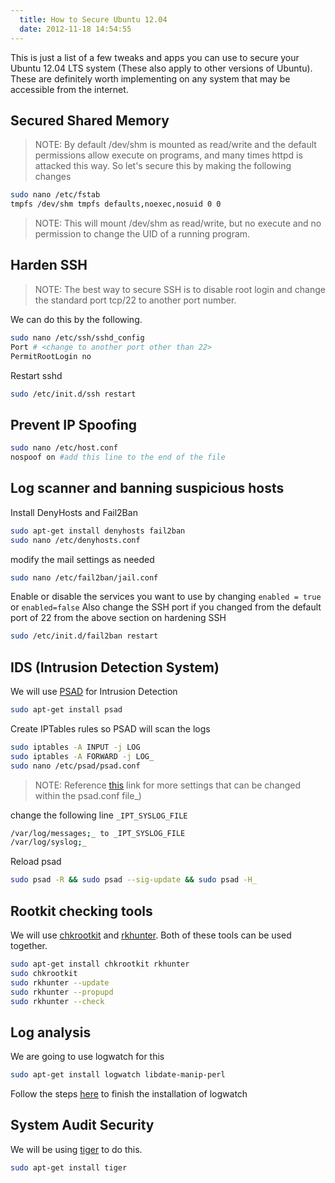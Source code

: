 ```yaml
---
  title: How to Secure Ubuntu 12.04
  date: 2012-11-18 14:54:55
---
```


This is just a list of a few tweaks and apps you can use to secure your
Ubuntu 12.04 LTS system (These also apply to other versions of Ubuntu).
These are definitely worth implementing on any system that may be
accessible from the internet.

## Secured Shared Memory

> NOTE: By default /dev/shm is mounted as read/write and the default permissions allow
> execute on programs, and many times httpd is attacked this way. So let's
> secure this by making the following changes

```bash
sudo nano /etc/fstab
tmpfs /dev/shm tmpfs defaults,noexec,nosuid 0 0
```

> NOTE: This will mount /dev/shm as read/write, but no execute and no permission
> to change the UID of a running program.

## Harden SSH

> NOTE: The best way to secure SSH is to disable root login and change the
> standard port tcp/22 to another port number.

We can do this by the following.

```bash
sudo nano /etc/ssh/sshd_config
Port # <change to another port other than 22>
PermitRootLogin no
```

Restart sshd

```bash
sudo /etc/init.d/ssh restart
```

## Prevent IP Spoofing

```bash
sudo nano /etc/host.conf
nospoof on #add this line to the end of the file
```

## Log scanner and banning suspicious hosts

Install DenyHosts and Fail2Ban

```bash
sudo apt-get install denyhosts fail2ban
sudo nano /etc/denyhosts.conf
```

modify the mail settings as needed

```bash
sudo nano /etc/fail2ban/jail.conf
```

Enable or disable the services you want to use by changing `enabled = true` or
`enabled=false`
Also change the SSH port if you changed from the default port of 22 from the
above section on hardening SSH

```bash
sudo /etc/init.d/fail2ban restart
```

## IDS (Intrusion Detection System)

We will use [PSAD](http://www.cipherdyne.org/psad/index.html) for Intrusion
Detection

```bash
sudo apt-get install psad
```

Create IPTables rules so PSAD will scan the logs

```bash
sudo iptables -A INPUT -j LOG
sudo iptables -A FORWARD -j LOG_
sudo nano /etc/psad/psad.conf
```

> NOTE: Reference [this](http://www.cipherdyne.org/psad/docs/config.html "http\://www.cipherdyne.org/psad/docs/config.html") link for more settings that
> can be changed within the psad.conf file\_)

change the following line `_IPT_SYSLOG_FILE`          

```bash
/var/log/messages;_ to _IPT_SYSLOG_FILE            
/var/log/syslog;_
```

Reload psad

```bash
sudo psad -R && sudo psad --sig-update && sudo psad -H_
```

## Rootkit checking tools

We will use [chkrootkit](http://www.chkrootkit.org/) and [rkhunter](http://rkhunter.sourceforge.net/). Both of these tools can be used together.

```bash
sudo apt-get install chkrootkit rkhunter
sudo chkrootkit
sudo rkhunter --update
sudo rkhunter --propupd
sudo rkhunter --check
```

## Log analysis

We are going to use logwatch for this

```bash
sudo apt-get install logwatch libdate-manip-perl
```

Follow the steps [here](https://help.ubuntu.com/community/Logwatch "https\://help.ubuntu.com/community/Logwatch") to finish the installation of
logwatch

## System Audit Security

We will be using [tiger](http://www.nongnu.org/tiger/) to do this.

```bash
sudo apt-get install tiger
```
